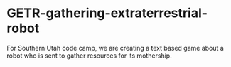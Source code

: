 # GETR-gathering-extraterrestrial-robot
For Southern Utah code camp, we are creating a text based game about a robot who is sent to gather resources for its mothership.
